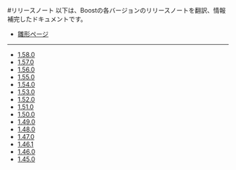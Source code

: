 #リリースノート
以下は、Boostの各バージョンのリリースノートを翻訳、情報補完したドキュメントです。

- [雛形ページ](./version/template.md)

***

- [1.58.0](./version/1_58_0.md)
- [1.57.0](./version/1_57_0.md)
- [1.56.0](./version/1_56_0.md)
- [1.55.0](./version/1_55_0.md)
- [1.54.0](./version/1_54_0.md)
- [1.53.0](./version/1_53_0.md)
- [1.52.0](./version/1_52_0.md)
- [1.51.0](./version/1_51_0.md)
- [1.50.0](./version/1_50_0.md)
- [1.49.0](./version/1_49_0.md)
- [1.48.0](./version/1_48_0.md)
- [1.47.0](./version/1_47_0.md)
- [1.46.1](./version/1_46_1.md)
- [1.46.0](./version/1_46_0.md)
- [1.45.0](./version/1_45_0.md)


